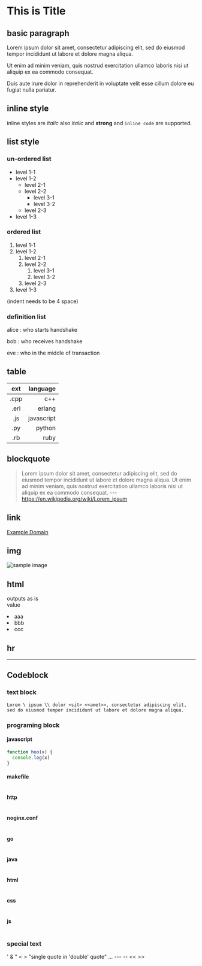 # This is Title

## basic paragraph

Lorem ipsum dolor sit amet, consectetur adipiscing elit, sed do eiusmod tempor incididunt ut labore et dolore magna aliqua.

Ut enim ad minim veniam, quis nostrud exercitation ullamco laboris nisi ut aliquip ex ea commodo consequat.

Duis aute irure dolor in reprehenderit in voluptate velit esse cillum dolore eu fugiat nulla pariatur.


## inline style

inline styles are  _italic_ also *italic* and **strong** and `inline code` are supported.


## list style


### un-ordered list

- level 1-1
- level 1-2
  - level 2-1
  - level 2-2
    - level 3-1
    - level 3-2
  - level 2-3
- level 1-3


### ordered list

1. level 1-1
1. level 1-2
    1. level 2-1
    1. level 2-2
        1. level 3-1
        1. level 3-2
    1. level 2-3
1. level 1-3

(indent needs to be 4 space)


### definition list

alice
: who starts handshake

bob
: who receives handshake

eve
: who in the middle of transaction


## table

| ext|  language|
|:--:|---------:|
|.cpp|       c++|
|.erl|    erlang|
|.js |javascript|
|.py |    python|
|.rb |      ruby|



## blockquote

> Lorem ipsum dolor sit amet, consectetur adipiscing elit, sed do eiusmod tempor incididunt ut labore et dolore magna aliqua.
> Ut enim ad minim veniam, quis nostrud exercitation ullamco laboris nisi ut aliquip ex ea commodo consequat.
> --- https://en.wikipedia.org/wiki/Lorem_ipsum


## link

[Example Domain](https://example.com)


## img

![sample image](./sample.png 'this is sample image')


## html

<div>outputs as is</div>

<div id="attribute" disabled>value</div>

<dl>
  <li>aaa</li>
  <li class="second">bbb</li>
  <li disabled>ccc</li>
</dl>


## hr

---


## Codeblock


### text block


```text
Lorem \ ipsum \\ dolor <sit> <<amet>>, consectetur adipiscing elit,
sed do eiusmod tempor incididunt ut labore et dolore magna aliqua.
```


### programing block


#### javascript


```js
function hoo(x) {
  console.log(x)
}
```


#### makefile


```make:code/Makefile
```


#### http


```http:code/http
```


#### noginx.conf


```conf:code/nginx.conf
```


#### go


```go:code/sample.go
```


#### java


```java:code/sample.java
```


#### html


```html:code/sample.html
```


#### css


```css:code/style.css
```


#### js


```js:code/script.js
```


### special text

' & " < > "single quote in 'double' quote" ... --- -- << >>
